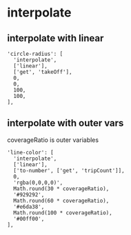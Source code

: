# interpolate


## interpolate with linear
```
'circle-radius': [
  'interpolate',
  ['linear'],
  ['get', 'takeOff'],
  0,
  0,
  100,
  100,
],
```
              
## interpolate with outer vars
coverageRatio is outer variables
```
'line-color': [
  'interpolate',
  ['linear'],
  ['to-number', ['get', 'tripCount']],
  0,
  'rgba(0,0,0,0)',
  Math.round(30 * coverageRatio),
  '#929292',
  Math.round(60 * coverageRatio),
  '#e6da38',
  Math.round(100 * coverageRatio),
  '#00ff00',
],
```
